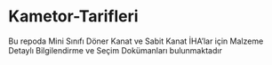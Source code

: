 # Kametor-Tarifleri
Bu repoda Mini Sınıfı Döner Kanat ve Sabit Kanat İHA’lar için Malzeme Detaylı Bilgilendirme ve Seçim Dokümanları bulunmaktadır
